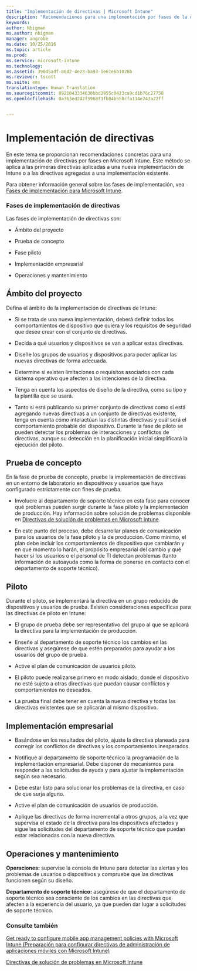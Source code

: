 ```yaml
---
title: "Implementación de directivas | Microsoft Intune"
description: "Recomendaciones para una implementación por fases de la directiva de Microsoft Intune."
keywords: 
author: Nbigman
ms.author: nbigman
manager: angrobe
ms.date: 10/25/2016
ms.topic: article
ms.prod: 
ms.service: microsoft-intune
ms.technology: 
ms.assetid: 390d5adf-86d2-4e23-ba93-1e61e6b1028b
ms.reviewer: tscott
ms.suite: ems
translationtype: Human Translation
ms.sourcegitcommit: 8921043334630bbd2955c0423ca9cd1b76c27758
ms.openlocfilehash: 0a363ed242f5968f3fb84b558cfa134e243a22ff


---
```


# Implementación de directivas
En este tema se proporcionan recomendaciones concretas para una implementación de directivas por fases en Microsoft Intune. Este método se aplica a las primeras directivas aplicadas a una nueva implementación de Intune o a las directivas agregadas a una implementación existente.

Para obtener información general sobre las fases de implementación, vea [Fases de implementación para Microsoft Intune](rollout-phases-for-microsoft-intune-deployment.md).

### Fases de implementación de directivas
Las fases de implementación de directivas son:

-   Ámbito del proyecto

-   Prueba de concepto

-   Fase piloto

-   Implementación empresarial

-   Operaciones y mantenimiento

## Ámbito del proyecto
Defina el ámbito de la implementación de directivas de Intune:

-   Si se trata de una nueva implementación, deberá definir todos los comportamientos de dispositivo que quiera y los requisitos de seguridad que desee crear con el conjunto de directivas.

-   Decida a qué usuarios y dispositivos se van a aplicar estas directivas.

-   Diseñe los grupos de usuarios y dispositivos para poder aplicar las nuevas directivas de forma adecuada.

-   Determine si existen limitaciones o requisitos asociados con cada sistema operativo que afecten a las intenciones de la directiva.

-   Tenga en cuenta los aspectos de diseño de la directiva, como su tipo y la plantilla que se usará.

-   Tanto si está publicando su primer conjunto de directivas como si está agregando nuevas directivas a un conjunto de directivas existente, tenga en cuenta cómo interactúan las distintas directivas y cuál será el comportamiento probable del dispositivo. Durante la fase de piloto se pueden detectar los problemas de interacciones y conflictos de directivas, aunque su detección en la planificación inicial simplificará la ejecución del piloto.

## Prueba de concepto
En la fase de prueba de concepto, pruebe la implementación de directivas en un entorno de laboratorio en dispositivos y usuarios que haya configurado estrictamente con fines de prueba.

-   Involucre al departamento de soporte técnico en esta fase para conocer qué problemas pueden surgir durante la fase piloto y la implementación de producción. Hay información sobre solución de problemas disponible en [Directivas de solución de problemas en Microsoft Intune](/intune/troubleshoot/troubleshoot-policies-in-microsoft-intune).

-   En este punto del proceso, debe desarrollar planes de comunicación para los usuarios de la fase piloto y la de producción. Como mínimo, el plan debe incluir los comportamientos de dispositivo que cambiarán y en qué momento lo harán, el propósito empresarial del cambio y qué hacer si los usuarios o el personal de TI detectan problemas (tanto información de autoayuda como la forma de ponerse en contacto con el departamento de soporte técnico).

## Piloto
Durante el piloto, se implementará la directiva en un grupo reducido de dispositivos y usuarios de prueba. Existen consideraciones específicas para las directivas de piloto en Intune:

-   El grupo de prueba debe ser representativo del grupo al que se aplicará la directiva para la implementación de producción.

-   Enseñe al departamento de soporte técnico los cambios en las directivas y asegúrese de que estén preparados para ayudar a los usuarios del grupo de prueba.

-   Active el plan de comunicación de usuarios piloto.

-   El piloto puede realizarse primero en modo aislado, donde el dispositivo no esté sujeto a otras directivas que puedan causar conflictos y comportamientos no deseados.

-   La prueba final debe tener en cuenta la nueva directiva y todas las directivas existentes que se aplicarán al mismo dispositivo.

## Implementación empresarial

-   Basándose en los resultados del piloto, ajuste la directiva planeada para corregir los conflictos de directivas y los comportamientos inesperados.

-   Notifique al departamento de soporte técnico la programación de la implementación empresarial. Debe disponer de mecanismos para responder a las solicitudes de ayuda y para ajustar la implementación según sea necesario.

-   Debe estar listo para solucionar los problemas de la directiva, en caso de que surja alguno.

-   Active el plan de comunicación de usuarios de producción.

-   Aplique las directivas de forma incremental a otros grupos, a la vez que supervisa el estado de la directiva para los dispositivos afectados y sigue las solicitudes del departamento de soporte técnico que puedan estar relacionadas con la nueva directiva.

## Operaciones y mantenimiento
**Operaciones:** supervise la consola de Intune para detectar las alertas y los problemas de usuarios o dispositivos y compruebe que las directivas funcionen según su diseño.

**Departamento de soporte técnico:** asegúrese de que el departamento de soporte técnico sea consciente de los cambios en las directivas que afecten a la experiencia del usuario, ya que pueden dar lugar a solicitudes de soporte técnico.


### Consulte también
[Get ready to configure mobile app management policies with Microsoft Intune (Preparación para configurar directivas de administración de aplicaciones móviles con Microsoft Intune)](/intune/deploy-use/get-ready-to-configure-mobile-app-management-policies-with-microsoft-intune)

[Directivas de solución de problemas en Microsoft Intune](/intune/troubleshoot/troubleshoot-policies-in-microsoft-intune)



<!--HONumber=Oct16_HO4-->


